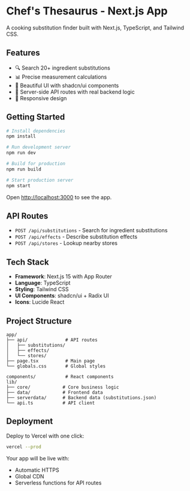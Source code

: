 # Chef's Thesaurus - Next.js App

A cooking substitution finder built with Next.js, TypeScript, and Tailwind CSS.

## Features

- 🔍 Search 20+ ingredient substitutions
- 📊 Precise measurement calculations
- 🎨 Beautiful UI with shadcn/ui components
- 🚀 Server-side API routes with real backend logic
- 📱 Responsive design

## Getting Started

```bash
# Install dependencies
npm install

# Run development server
npm run dev

# Build for production
npm run build

# Start production server
npm start
```

Open [http://localhost:3000](http://localhost:3000) to see the app.

## API Routes

- `POST /api/substitutions` - Search for ingredient substitutions
- `POST /api/effects` - Describe substitution effects
- `POST /api/stores` - Lookup nearby stores

## Tech Stack

- **Framework**: Next.js 15 with App Router
- **Language**: TypeScript
- **Styling**: Tailwind CSS
- **UI Components**: shadcn/ui + Radix UI
- **Icons**: Lucide React

## Project Structure

```
app/
├── api/              # API routes
│   ├── substitutions/
│   ├── effects/
│   └── stores/
├── page.tsx          # Main page
└── globals.css       # Global styles

components/           # React components
lib/
├── core/            # Core business logic
├── data/            # Frontend data
├── serverdata/      # Backend data (substitutions.json)
└── api.ts           # API client
```

## Deployment

Deploy to Vercel with one click:

```bash
vercel --prod
```

Your app will be live with:
- Automatic HTTPS
- Global CDN
- Serverless functions for API routes
```bash
